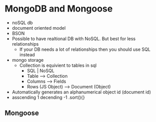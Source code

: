 # MongoDB and Mongoose

- noSQL db
- document oriented model
- BSON
- Possible to have realtional DB with NoSQL. But best for less relationships
  - If your DB needs a lot of relationships then you should use SQL instead
- mongo storage
  - Collection is equivient to tables in sql
    - SQL | NoSQL
    - Table --> Collection
    - Columns --> Fields
    - Rows (JS Object) --> Document (Object)
- Automatically generates an alphanumerical object id (document id)
- asscending 1 decending -1 .sort(){}

## Mongoose
